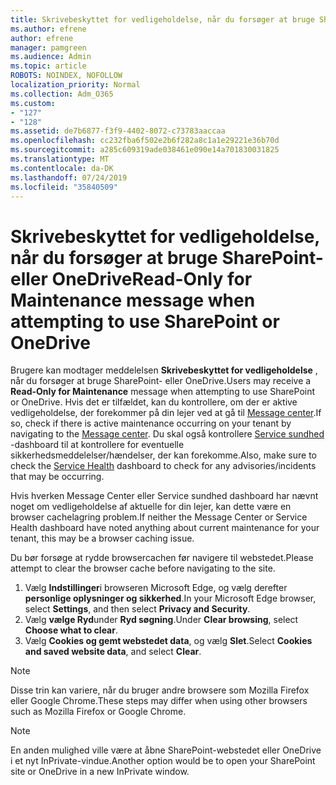 ```yaml
---
title: Skrivebeskyttet for vedligeholdelse, når du forsøger at bruge SharePoint- eller OneDrive
ms.author: efrene
author: efrene
manager: pamgreen
ms.audience: Admin
ms.topic: article
ROBOTS: NOINDEX, NOFOLLOW
localization_priority: Normal
ms.collection: Adm_O365
ms.custom:
- "127"
- "128"
ms.assetid: de7b6877-f3f9-4402-8072-c73783aaccaa
ms.openlocfilehash: cc232fba6f502e2b6f282a8c1a1e29221e36b70d
ms.sourcegitcommit: a285c609319ade038461e090e14a701830031825
ms.translationtype: MT
ms.contentlocale: da-DK
ms.lasthandoff: 07/24/2019
ms.locfileid: "35840509"
---
```

# <a name="read-only-for-maintenance-message-when-attempting-to-use-sharepoint-or-onedrive"></a><span data-ttu-id="de056-102">Skrivebeskyttet for vedligeholdelse, når du forsøger at bruge SharePoint- eller OneDrive</span><span class="sxs-lookup"><span data-stu-id="de056-102">Read-Only for Maintenance message when attempting to use SharePoint or OneDrive</span></span>

<span data-ttu-id="de056-103">Brugere kan modtager meddelelsen **Skrivebeskyttet for vedligeholdelse** , når du forsøger at bruge SharePoint- eller OneDrive.</span><span class="sxs-lookup"><span data-stu-id="de056-103">Users may receive a **Read-Only for Maintenance** message when attempting to use SharePoint or OneDrive.</span></span>  <span data-ttu-id="de056-104">Hvis det er tilfældet, kan du kontrollere, om der er aktive vedligeholdelse, der forekommer på din lejer ved at gå til [Message center](https://portal.office.com/adminportal/home#/MessageCenter).</span><span class="sxs-lookup"><span data-stu-id="de056-104">If so, check if there is active maintenance occurring on your tenant by navigating to the [Message center](https://portal.office.com/adminportal/home#/MessageCenter).</span></span> <span data-ttu-id="de056-105">Du skal også kontrollere [Service sundhed](https://portal.office.com/adminportal/home#/servicehealth) -dashboard til at kontrollere for eventuelle sikkerhedsmeddelelser/hændelser, der kan forekomme.</span><span class="sxs-lookup"><span data-stu-id="de056-105">Also, make sure to check the [Service Health](https://portal.office.com/adminportal/home#/servicehealth) dashboard to check for any advisories/incidents that may be occurring.</span></span>

<span data-ttu-id="de056-106">Hvis hverken Message Center eller Service sundhed dashboard har nævnt noget om vedligeholdelse af aktuelle for din lejer, kan dette være en browser cachelagring problem.</span><span class="sxs-lookup"><span data-stu-id="de056-106">If neither the Message Center or Service Health dashboard have noted anything about current maintenance for your tenant, this may be a browser caching issue.</span></span>

<span data-ttu-id="de056-107">Du bør forsøge at rydde browsercachen før navigere til webstedet.</span><span class="sxs-lookup"><span data-stu-id="de056-107">Please attempt to clear the browser cache before navigating to the site.</span></span>

1. <span data-ttu-id="de056-108">Vælg **Indstillinger**i browseren Microsoft Edge, og vælg derefter **personlige oplysninger og sikkerhed**.</span><span class="sxs-lookup"><span data-stu-id="de056-108">In your Microsoft Edge browser, select **Settings**, and then select **Privacy and Security**.</span></span>
2. <span data-ttu-id="de056-109">Vælg **vælge Ryd**under **Ryd søgning**.</span><span class="sxs-lookup"><span data-stu-id="de056-109">Under **Clear browsing**, select **Choose what to clear**.</span></span>
3. <span data-ttu-id="de056-110">Vælg **Cookies og gemt webstedet data**, og vælg **Slet**.</span><span class="sxs-lookup"><span data-stu-id="de056-110">Select **Cookies and saved website data**, and select **Clear**.</span></span>

>[!Note] 
> <span data-ttu-id="de056-111">Disse trin kan variere, når du bruger andre browsere som Mozilla Firefox eller Google Chrome.</span><span class="sxs-lookup"><span data-stu-id="de056-111">These steps may differ when using other browsers such as Mozilla Firefox or Google Chrome.</span></span>

>[!Note] 
> <span data-ttu-id="de056-112">En anden mulighed ville være at åbne SharePoint-webstedet eller OneDrive i et nyt InPrivate-vindue.</span><span class="sxs-lookup"><span data-stu-id="de056-112">Another option would be to open your SharePoint site or OneDrive in a new InPrivate window.</span></span>